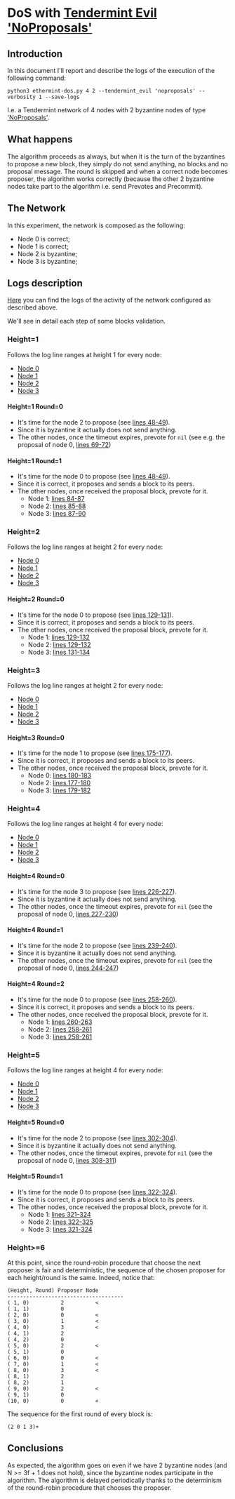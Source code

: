 # DoS with [Tendermint Evil 'NoProposals'](https://github.com/MarcoFavorito/tendermint/releases/tag/v0.12.1.3)

## Introduction
In this document I'll report and describe the logs of the execution of the following command:
    
    python3 ethermint-dos.py 4 2 --tendermint_evil 'noproposals' --verbosity 1 --save-logs
    
I.e. a Tendermint network of 4 nodes with 2 byzantine nodes of type ['NoProposals'](https://github.com/MarcoFavorito/tendermint/releases/tag/v0.12.1.3).

## What happens
The algorithm proceeds as always, but when it is the turn of the byzantines to propose a new block, they simply do not send anything, no blocks and no proposal message. The round is skipped and when a correct node becomes proposer, the algorithm works correctly (because the other 2 byzantine nodes take part to the algorithm i.e. send Prevotes and Precommit).

## The Network
In this experiment, the network is composed as the following:
- Node 0 is correct;
- Node 1 is correct;
- Node 2 is byzantine;
- Node 3 is byzantine;

## Logs description
[Here](../res/demo-dos-noproposals) you can find the logs of the activity of the network configured as described above.

We'll see in detail each step of some blocks validation.

### Height=1
Follows the log line ranges at height 1 for every node:

- [Node 0](../res/demo-dos-noproposals/log-tendermint-node0.log#L50-L127)
- [Node 1](../res/demo-dos-noproposals/log-tendermint-node1.log#L55-L125)
- [Node 2](../res/demo-dos-noproposals/log-tendermint-node2.log#L46-L125)
- [Node 3](../res/demo-dos-noproposals/log-tendermint-node3.log#L40-L127)

#### Height=1 Round=0
- It's time for the node 2 to propose (see [lines 48-49](../res/demo-dos-noproposals/log-tendermint-node2.log#L48-L49)).
- Since it is byzantine it actually does not send anything.
- The other nodes, once the timeout expires, prevote for `nil` (see e.g. the proposal of node 0, [lines 69-72](../res/demo-dos-noproposals/log-tendermint-node0.log#L69-L72))

#### Height=1 Round=1
- It's time for the node 0 to propose (see [lines 48-49](../res/demo-dos-noproposals/log-tendermint-node0.log#L82-L85)).
- Since it is correct, it proposes and sends a block to its peers.
- The other nodes, once received the proposal block, prevote for it. 
    - Node 1: [lines 84-87](../res/demo-dos-noproposals/log-tendermint-node1.log#L84-L87)
    - Node 2: [lines 85-88](../res/demo-dos-noproposals/log-tendermint-node2.log#L85-L88)
    - Node 3: [lines 87-90](../res/demo-dos-noproposals/log-tendermint-node3.log#L87-L90)

### Height=2
Follows the log line ranges at height 2 for every node:

- [Node 0](../res/demo-dos-noproposals/log-tendermint-node0.log#L128-L176)
- [Node 1](../res/demo-dos-noproposals/log-tendermint-node1.log#L126-L173)
- [Node 2](../res/demo-dos-noproposals/log-tendermint-node2.log#L126-L173)
- [Node 3](../res/demo-dos-noproposals/log-tendermint-node3.log#L128-L175)


#### Height=2 Round=0
- It's time for the node 0 to propose (see [lines 129-131](../res/demo-dos-noproposals/log-tendermint-node0.log#L129-L131)).
- Since it is correct, it proposes and sends a block to its peers.
- The other nodes, once received the proposal block, prevote for it. 
    - Node 1: [lines 129-132](../res/demo-dos-noproposals/log-tendermint-node1.log#L129-L132)
    - Node 2: [lines 129-132](../res/demo-dos-noproposals/log-tendermint-node2.log#L129-L132)
    - Node 3: [lines 131-134](../res/demo-dos-noproposals/log-tendermint-node3.log#L131-L134)

### Height=3
Follows the log line ranges at height 2 for every node:

- [Node 0](../res/demo-dos-noproposals/log-tendermint-node0.log#L177-L223)
- [Node 1](../res/demo-dos-noproposals/log-tendermint-node1.log#L174-L221)
- [Node 2](../res/demo-dos-noproposals/log-tendermint-node2.log#L174-L220)
- [Node 3](../res/demo-dos-noproposals/log-tendermint-node3.log#L176-L223)

#### Height=3 Round=0
- It's time for the node 1 to propose (see [lines 175-177](../res/demo-dos-noproposals/log-tendermint-node1.log#L175-L177)).
- Since it is correct, it proposes and sends a block to its peers.
- The other nodes, once received the proposal block, prevote for it. 
    - Node 0: [lines 180-183](../res/demo-dos-noproposals/log-tendermint-node0.log#L180-L183)
    - Node 2: [lines 177-180](../res/demo-dos-noproposals/log-tendermint-node2.log#L177-L180)
    - Node 3: [lines 179-182](../res/demo-dos-noproposals/log-tendermint-node3.log#L179-L182)

### Height=4
Follows the log line ranges at height 4 for every node:
- [Node 0](../res/demo-dos-noproposals/log-tendermint-node0.log#L224-L304)
- [Node 1](../res/demo-dos-noproposals/log-tendermint-node1.log#L222-L303)
- [Node 2](../res/demo-dos-noproposals/log-tendermint-node2.log#L221-L300)
- [Node 3](../res/demo-dos-noproposals/log-tendermint-node3.log#L224-L300)

#### Height=4 Round=0
- It's time for the node 3 to propose (see [lines 226-227](../res/demo-dos-noproposals/log-tendermint-node3.log#L226-L227)).
- Since it is byzantine it actually does not send anything.
- The other nodes, once the timeout expires, prevote for `nil` (see the proposal of node 0, [lines 227-230](../res/demo-dos-noproposals/log-tendermint-node0.log#L227-L230))

#### Height=4 Round=1
- It's time for the node 2 to propose (see [lines 239-240](../res/demo-dos-noproposals/log-tendermint-node2.log#L239-L240)).
- Since it is byzantine it actually does not send anything.
- The other nodes, once the timeout expires, prevote for `nil` (see the proposal of node 0, [lines 244-247](../res/demo-dos-noproposals/log-tendermint-node0.log#L244-L247))

#### Height=4 Round=2
- It's time for the node 0 to propose (see [lines 258-260](../res/demo-dos-noproposals/log-tendermint-node0.log#L258-L260)).
- Since it is correct, it proposes and sends a block to its peers.
- The other nodes, once received the proposal block, prevote for it. 
    - Node 1: [lines 260-263](../res/demo-dos-noproposals/log-tendermint-node1.log#L260-L263)
    - Node 2: [lines 258-261](../res/demo-dos-noproposals/log-tendermint-node2.log#L258-L261)
    - Node 3: [lines 258-261](../res/demo-dos-noproposals/log-tendermint-node3.log#L258-L261)

### Height=5
Follows the log line ranges at height 4 for every node:
- [Node 0](../res/demo-dos-noproposals/log-tendermint-node0.log#L306-L369)
- [Node 1](../res/demo-dos-noproposals/log-tendermint-node1.log#L305-L364)
- [Node 2](../res/demo-dos-noproposals/log-tendermint-node2.log#L302-L365)
- [Node 3](../res/demo-dos-noproposals/log-tendermint-node3.log#L302-L364)

#### Height=5 Round=0
- It's time for the node 2 to propose (see [lines 302-304](../res/demo-dos-noproposals/log-tendermint-node2.log#L302-L304)).
- Since it is byzantine it actually does not send anything.
- The other nodes, once the timeout expires, prevote for `nil` (see the proposal of node 0, [lines 308-311](../res/demo-dos-noproposals/log-tendermint-node0.log#L308-L311))

#### Height=5 Round=1
- It's time for the node 0 to propose (see [lines 322-324](../res/demo-dos-noproposals/log-tendermint-node0.log#L322-L324)).
- Since it is correct, it proposes and sends a block to its peers.
- The other nodes, once received the proposal block, prevote for it. 
    - Node 1: [lines 321-324](../res/demo-dos-noproposals/log-tendermint-node1.log#L321-L324)
    - Node 2: [lines 322-325](../res/demo-dos-noproposals/log-tendermint-node2.log#L322-L325)
    - Node 3: [lines 321-324](../res/demo-dos-noproposals/log-tendermint-node3.log#L321-L324)

### Height>=6
At this point, since the round-robin procedure that choose the next proposer is fair and deterministic, the sequence of the chosen proposer for each height/round is the same.
Indeed, notice that:
    
    (Height, Round) Proposer Node
    -------------------------------------
    ( 1, 0)          2          <
    ( 1, 1)          0
    ( 2, 0)          0          <
    ( 3, 0)          1          <
    ( 4, 0)          3          <
    ( 4, 1)          2
    ( 4, 2)          0
    ( 5, 0)          2          <
    ( 5, 1)          0
    ( 6, 0)          0          <
    ( 7, 0)          1          <
    ( 8, 0)          3          <
    ( 8, 1)          2
    ( 8, 2)          1
    ( 9, 0)          2          <
    ( 9, 1)          0
    (10, 0)          0          <
    
The sequence for the first round of every block is:

    (2 0 1 3)+
    
## Conclusions
As expected, the algorithm goes on even if we have 2 byzantine nodes (and N >= 3f + 1 does not hold), since the byzantine nodes participate in the algorithm.
The algorithm is delayed periodically thanks to the determinism of the round-robin procedure that chooses the proposer.


 
